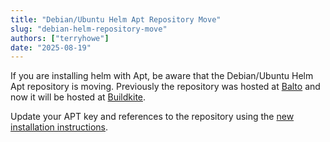 ```yaml
---
title: "Debian/Ubuntu Helm Apt Repository Move"
slug: "debian-helm-repository-move"
authors: ["terryhowe"]
date: "2025-08-19"
---
```


If you are installing helm with Apt, be aware that the Debian/Ubuntu Helm Apt repository is moving.<!-- truncate -->
Previously the repository was hosted at [Balto](https://helm.baltorepo.com/) and
now it will be hosted at [Buildkite](https://buildkite.com/).

Update your APT key and references to the repository using the [new installation instructions](https://helm.sh/docs/intro/install/#from-apt-debianubuntu).
